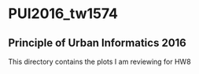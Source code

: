# PUI2016_tw1574
## Principle of Urban Informatics 2016

This directory contains the plots I am reviewing for HW8
